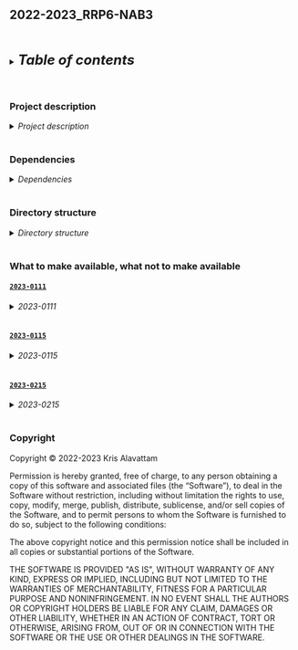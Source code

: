 ## 2022-2023_RRP6-NAB3
<br />
<br />

<details>
<summary><b><font size="+2"><i>Table of contents</i></font></b></summary>
<!-- MarkdownTOC -->

1. [Project description](#project-description)
1. [Dependencies](#dependencies)
1. [Directory structure](#directory-structure)
1. [What to make available, what not to make available](#what-to-make-available-what-not-to-make-available)
    1. [`2023-0111`](#2023-0111)
        1. [Make available](#make-available)
            1. [Directories](#directories)
            1. [Files](#files)
        1. [Don't make available](#dont-make-available)
            1. [Directories](#directories-1)
            1. [Files](#files-1)
    1. [`2023-0115`](#2023-0115)
        1. [Make available](#make-available-1)
            1. [Directories](#directories-2)
            1. [Files](#files-2)
        1. [Don't make available](#dont-make-available-1)
            1. [Directories](#directories-3)
            1. [Files](#files-3)
        1. [General](#general)
    1. [`2023-0215`](#2023-0215)
        1. [Make available](#make-available-2)
            1. [Directories](#directories-4)
            1. [Files](#files-4)
        1. [Don't make available](#dont-make-available-2)
            1. [Directories](#directories-5)
            1. [Files](#files-5)
        1. [Maybe](#maybe)
            1. [Directories](#directories-6)
            1. [Files](#files-6)
1. [Copyright](#copyright)

<!-- /MarkdownTOC -->
</details>
<br />
<br />

<a id="project-description"></a>
### Project description
<details>
<summary><i>Project description</i></summary>
<br />

Using yeast as a model organism, this project aims to understand how the transcriptome changes during the entry into quiescence, a reversible non-replicative state. In comparison to the transcriptomes of cycling yeast, a significant portion of the quiescent transcriptome is dedicated to noncoding transcription. To explore this noncoding transcription, we used data from 4tU-seq, an NGS assay that enables the isolation of quick-decaying nascent transcription, for transcript assembly and annotation in quiescent yeast.

In addition to nascent transcription, 4tU-seq allows us to isolate steady-state transcripts. During our transcriptome analyses, we found distinct differences between the steady-state and nascent transcriptomes in quiescence, particularly in their compositions. These observation led us to generate and analyze 4tU-seq data from deletion and depletion models for post-transcriptional regulators. The scripts and notebooks in this repository detail the analysis portion of that work, including:
1. Pre-processing, aligning, and post-processing sequenced paired-end reads
2. Drafting nascent transcriptome assemblies for cells in the quiescent (Q) and G1 states
3. Filtering and annotating the draft assemblies
4. Conducting various bioinformatics and statistical analyses and visualizing the results
</details>
<br />

<a id="dependencies"></a>
### Dependencies
<details>
<summary><i>Dependencies</i></summary>
<br />

```bash
#TODO
```
</details>
<br />

<a id="directory-structure"></a>
### Directory structure
<details>
<summary><i>Directory structure</i></summary>
<br />

```txt
2022-2023_RRP6-NAB3
├── bin
├── data
└── results
      ├── 2023-0111  # Transcriptome assembly
      │     ├── tutorial_troubleshooting
      │     └── work_initial
      ├── 2023-0115  # Pre-processing, aligning, and post-processing sequenced paired-end reads
      │     ├── etc_QC
      │     ├── etc_cleaning
      │     ├── etc_initial
      │     ├── notebook
      │     └── test_tutorial
      └── 2023-0215  # Everything else
            ├── GEO
            ├── bws
            ├── infiles_gtf-gff3
            │     ├── Trinity-GG
            │     │     ├── G_N
            │     │     └── Q_N
            │     ├── already
            │     ├── comprehensive
            │     │     └── S288C_reference_genome_R64-1-1_20110203
            │     └── representation
            │         ├── CUTs-HMM_CUTs-4X
            │         ├── CUTs_SUTs
            │         ├── NUTs
            │         ├── SRATs
            │         ├── XUTs
            │         └── ncRNAs
            ├── notebook
            ├── outfiles_gtf-gff3
            │     ├── Trinity-GG
            │     │     ├── G_N
            │     │     │     ├── err_out
            │     │     │     └── filtered
            │     │     │         ├── CDS
            │     │     │         ├── exon
            │     │     │         ├── introns_filtered
            │     │     │         ├── locus
            │     │     │         └── mRNA
            │     │     └── Q_N
            │     │         ├── err_out
            │     │         └── filtered
            │     │             ├── CDS
            │     │             ├── exon
            │     │             ├── introns_filtered
            │     │             ├── locus
            │     │             └── mRNA
            │     ├── already
            │     │     └── sgd-related
            │     ├── comprehensive
            │     │     └── S288C_reference_genome_R64-1-1_20110203
            │     └── representation
            └── outfiles_htseq-count
                ├── Trinity-GG
                │     ├── G_N
                │     │     ├── err_out
                │     │     ├── filtered
                │     │     │     └── locus
                │     │     │         └── err_out
                │     │     ├── list
                │     │     └── sh
                │     └── Q_N
                │         ├── err_out
                │         ├── filtered
                │         │     └── locus
                │         │         └── err_out
                │         ├── list
                │         └── sh
                ├── already
                │     ├── combined-AG
                │     │     ├── CUT
                │     │     │     ├── UTK_prim_UMI
                │     │     │     │     └── err_out
                │     │     │     └── UT_prim_UMI
                │     │     │         └── err_out
                │     │     ├── CUT_2016
                │     │     │     ├── UTK_prim_UMI
                │     │     │     │     └── err_out
                │     │     │     └── UT_prim_UMI
                │     │     │         └── err_out
                │     │     ├── CUT_4X
                │     │     │     ├── UTK_prim_UMI
                │     │     │     │     └── err_out
                │     │     │     └── UT_prim_UMI
                │     │     │         └── err_out
                │     │     ├── NUTs
                │     │     │     ├── UTK_prim_UMI
                │     │     │     │     └── err_out
                │     │     │     └── UT_prim_UMI
                │     │     │         └── err_out
                │     │     ├── SRAT
                │     │     │     ├── UTK_prim_UMI
                │     │     │     │     └── err_out
                │     │     │     └── UT_prim_UMI
                │     │     │         └── err_out
                │     │     ├── SUT
                │     │     │     ├── UTK_prim_UMI
                │     │     │     │     └── err_out
                │     │     │     └── UT_prim_UMI
                │     │     │         └── err_out
                │     │     ├── XUT
                │     │     │     ├── UTK_prim_UMI
                │     │     │     │     └── err_out
                │     │     │     └── UT_prim_UMI
                │     │     │         └── err_out
                │     │     ├── antisense_transcript
                │     │     │     ├── UTK_prim_UMI
                │     │     │     │     └── err_out
                │     │     │     └── UT_prim_UMI
                │     │     │         └── err_out
                │     │     ├── mRNA
                │     │     │     ├── UTK_prim_UMI
                │     │     │     │     └── err_out
                │     │     │     └── UT_prim_UMI
                │     │     │         └── err_out
                │     │     ├── ncRNA
                │     │     │     ├── UTK_prim_UMI
                │     │     │     │     └── err_out
                │     │     │     └── UT_prim_UMI
                │     │     │         └── err_out
                │     │     ├── rRNA
                │     │     │     ├── UTK_prim_UMI
                │     │     │     │     └── err_out
                │     │     │     └── UT_prim_UMI
                │     │     │         └── err_out
                │     │     ├── snRNA
                │     │     │     ├── UTK_prim_UMI
                │     │     │     │     └── err_out
                │     │     │     └── UT_prim_UMI
                │     │     │         └── err_out
                │     │     ├── snoRNA
                │     │     │     ├── UTK_prim_UMI
                │     │     │     │     └── err_out
                │     │     │     └── UT_prim_UMI
                │     │     │         └── err_out
                │     │     └── tRNA
                │     │         ├── UTK_prim_UMI
                │     │         │     └── err_out
                │     │         └── UT_prim_UMI
                │     │             └── err_out
                │     └── combined-SC-KL-20S
                │         ├── UTK_prim_UMI
                │         │     └── err_out
                │         ├── UTK_prim_no
                │         │     └── err_out
                │         ├── UTK_prim_pos
                │         │     └── err_out
                │         ├── UT_prim_UMI
                │         │     └── err_out
                │         ├── UT_prim_no
                │         │     └── err_out
                │         └── UT_prim_pos
                │             └── err_out
                └── representation
                    └── UT_prim_UMI
                        └── err_out
```
</details>
<br />

<a id="what-to-make-available-what-not-to-make-available"></a>
### What to make available, what not to make available
<a id=""></a>
<a id="2023-0111"></a>
#### [`2023-0111`](./results/2023-0111)
<details>
<summary><i>2023-0111</i></summary>

<a id="make-available"></a>
##### Make available
<a id="directories"></a>
###### Directories
<a id="files"></a>
###### Files
- [`work_GMAP_rough-draft.md`](./results/2023-0111/work_GMAP_rough-draft.md)
    + Has initial description
    + Makes and works with paths within directory `2023-0111`
- [`work_Trinity-GF-GG-optimization_submit-jobs.md`](./results/2023-0111/work_Trinity-GF-GG-optimization_submit-jobs.md)
    + Has initial description
    + Has absolute paths in `Code`
    + Has absolute paths in `Printed`
- [`README.md`](./results/2023-0111/README.md)  `#TODO` Needs to be rewritten to explain what is run with what and in what order

<a id="dont-make-available"></a>
##### Don't make available
<a id="directories-1"></a>
###### Directories
- [`tutorial_troubleshooting`](./results/2023-0111/tutorial_troubleshooting)
- [`work_initial`](./results/2023-0111/work_initial)  `#TODO #MAYBE` Delete contents and subdirectory

<a id="files-1"></a>
###### Files
- [`check_Trinity-jobs.md`](./results/2023-0111/check_Trinity-jobs.md)
</details>
<br />

<a id="2023-0115"></a>
#### [`2023-0115`](./results/2023-0115)
<details>
<summary><i>2023-0115</i></summary>

<a id="make-available-1"></a>
##### Make available
<a id="directories-2"></a>
###### Directories

<a id="files-2"></a>
###### Files
- [`README.md`](./results/2023-0111/README.md)  `#TODO` Needs to be rewritten to explain what is run with what and in what order
- [`work_MultiQC.md`](./results/2023-0115/work_MultiQC.md)
    + Has absolute and relative paths in `Code` and `Printed`
- [`work_process-data_4tU-seq_fastqs-UMI.md`](./results/2023-0115/work_process-data_4tU-seq_fastqs-UMI.md) and [`work_process-data_4tU-seq_fastqs-UMI-dedup_new-experiments-March.md`](./results/2023-0115/work_process-data_4tU-seq_fastqs-UMI-dedup_new-experiments-March.md)
    + `#TODO` Rename the scripts
    + `#TODO` Add variables from below to top initialization, but don't bother refactoring the parallel calls to `HEREDOC` submissions

<a id="dont-make-available-1"></a>
##### Don't make available
<a id="directories-3"></a>
###### Directories
- [`etc_cleaning`](./results/2023-0115/etc_cleaning)
- [`etc_initial`](./results/2023-0115/etc_initial)
- [`etc_QC`](./results/2023-0115/etc_QC)
- [`notebook`](./results/2023-0115/notebook)

<a id="files-3"></a>
###### Files
- [`work_env-building.md`](./results/2023-0115/work_env-building.md)  `#TODO` Include info in here in new notebook and/or yamls assoc. w/[Dependencies](#dependencies)

<a id="general"></a>
##### General
- `#TODO` Add top-of-file descriptions to all notebooks that are made available
</details>
<br />

<a id="2023-0215"></a>
#### [`2023-0215`](./results/2023-0215)
<details>
<summary><i>2023-0215</i></summary>

<a id="make-available-2"></a>
##### Make available
<a id="directories-4"></a>
###### Directories
- [`infiles_gtf-gff3`](./results/2023-0215/infiles_gtf-gff3)  `#TODO` Some, not all&mdash;determine what to make available and what to not
- [`outfiles_gtf-gff3`](./results/2023-0215/outfiles_gtf-gff3)  `#TODO` Some, not all&mdash;determine what to make available and what to not
- [`outfiles_htseq-count`](./results/2023-0215/outfiles_htseq-count)  `#TODO` Some, not all&mdash;determine what to make available and what to not
- 

<a id="files-4"></a>
###### Files
- README.md  `#TODO` Needs to be rewritten to explain what is run with what and in what order
- rough-draft_coverage-tracks_timecourse_size-effect.sh
- rough-draft_coverage-tracks.sh
- rough-draft_draw_scatter-plots.R
- rough-draft_evaluate-categories_expression_initial.Rmd
- rough-draft_evaluate-categories_expression.R
- rough-draft_new-approach-to-analyses.R
- rough-draft_plot-distributions_expression.R
- rough-draft_plot-distributions_length.R
- rough-draft_plot-TPM_N-varies-on-SS_LFC-varies-on-TPM.R
- rough-draft_run-analyses_Fig-5B-5C.R
- rough-draft_run-analyses_rlog-PCA_write-rds.R
- rough-draft_write-gtf-blacklist.R  `#MAYBE`
- run_chi-sq_quantile-filtered-coding-assignments.R  `#MAYBE` Need to check on this&mdash;associated with data-for-chi-sq.xlsx below?
- work_assess-process_R64-1-1-gff3_categorize-Trinity-transfrags_part-0.Rmd  `#COMBINE?`
- work_assess-process_R64-1-1-gff3_categorize-Trinity-transfrags_part-1.Rmd  `#COMBINE?`
- work_assess-process_R64-1-1-gff3_categorize-Trinity-transfrags_part-2_legend.txt  `#COMBINE?`
- work_assess-process_R64-1-1-gff3_categorize-Trinity-transfrags_part-2.R  `#COMBINE?`
- work_assess-process_R64-1-1-gff3_categorize-Trinity-transfrags_part-3.R  `#COMBINE?`
- work_assessment-processing_gtfs_part-0_Trinity-etc.md  `#COMBINE?`
- work_assessment-processing_gtfs_part-0.5_non-Trinity.Rmd  `#COMBINE?`
- work_assessment-processing_gtfs_part-1_Trinity.Rmd  `#COMBINE?`
- work_assessment-processing_gtfs_part-1.5_Trinity.R  `#COMBINE?`
- work_assessment-processing_gtfs_part-2_Trinity.md  `#COMBINE?`
- work_calculate_uni-multimappers-etc.md  `#COMBINE?`
- work_combine-gtfs_processed-ncRNA_part-0.Rmd  `#COMBINE?`
- work_combine-gtfs_processed-ncRNA_part-1.md  `#COMBINE?`
- work_combine-gtfs_processed-non-pa-ncRNA_part-0.Rmd  `#COMBINE?`
- work_combine-gtfs_processed-non-pa-ncRNA_part-1.md  `#COMBINE?`
- work_combine-gtfs_processed-pa-ncRNA_part-0.Rmd  `#COMBINE?`
- work_combine-gtfs_processed-pa-ncRNA_part-1.md  `#COMBINE?`
- work_count-features_assessed-processed-R64-1-1-gff3s.md  `#MAYBE`
- work_gff3_include-20S.md
- work_make-blacklist-etc.py  `#TODO` This needs to be rewritten for just the NotFeature file&mdash;can remain in Python, or may switch to R (whatever is faster)
- work_prepare-data_GEO_matrices.R
- work_prepare-data_GEO.md
- work_preprocess-prepare_htseq-counts-matrices_gtf-gff3_etc.Rmd  `#MAYBE` Create a directory for initial work and just keep it there w/o making it public? Not sure...
- work_representative-non-coding-transcriptome_part-0.md  `#COMBINE?`
- work_representative-non-coding-transcriptome_part-1.md  `#COMBINE?`
- work_representative-non-coding-transcriptome_part-2.Rmd  `#COMBINE?`
- work_representative-non-coding-transcriptome_part-3.md  `#COMBINE?`
- work_representative-non-coding-transcriptome_part-4.Rmd  `#COMBINE?`
- work_representative-non-coding-transcriptome_part-5.md  `#COMBINE?`

<a id="dont-make-available-2"></a>
##### Don't make available
<a id="directories-5"></a>
###### Directories
- [`bws`](./results/2023-0215/bws)
- [`GEO`](./results/2023-0215/GEO)
- [`notebook`](./results/2023-0215/notebook)

<a id="files-5"></a>
###### Files
- ~~data_timecourse_counts-raw.tsv~~  `#MAYBE` Delete?
- ~~data_timecourse_counts-rlog.tsv~~  `#TODO` Delete
- ~~data-for-chi-sq.xlsx~~  `#TODO` Delete
- rough-draft_estimate-RNA-degredation.R
- ~~rough-draft_evaluate-categories_expression_scraps_initial.Rmd~~  `#MAYBE` Delete?
- ~~rough-draft_new-approach-to-analyses_tests-scraps.R~~  `#TODO` Delete
- ~~rough-draft_plot-TPM_N-varies-on-SS.scraps.R~~  `#TODO` Delete
- ~~rough-draft_run-analyses_rlog-PCA_write-rds.notes-2.txt~~  `#TODO` Delete
- ~~rough-draft_run-analyses_rlog-PCA_write-rds.notes.txt~~  `#TODO` Delete
- ~~rough-draft_run-analyses_rlog-PCA_write-rds.scraps.R~~  `#TODO` Delete
- tutorial_collapse-intersecting-regions.R
- tutorial_extract-non-overlapping-regions.R
- work_env-building.md  `#TODO` Include info in here in new notebook and/or yamls assoc. w/[Dependencies](#dependencies)
- test_count_features.md  `#MAYBE` Delete it? Or maybe create a directory for initial work and just keep it there w/o making it public?
- work_count_features_featureCounts.md  `#MAYBE` Delete it? Or create a directory for initial work and just keep it there w/o making it public?
- work_count_features_htseq-count.md  `#TODO` Create a directory for initial work and just keep it there w/o making it public? (This is the work in prep for AG's FHCC seminar.)
- work_evaluation-etc_rough-draft_Rrp6-WT_SS_timecourse_groupwise.Rmd  `#TODO` Create a directory for initial work and just keep it there w/o making it public? (This is the work in prep for AG's FHCC seminar.)
- work_evaluation-etc_variables_pairwise-groupwise.Rmd  `#TODO` Delete
- work_evaluation-etc_variables_pairwise-groupwise.tmp-gw.R  `#TODO` Delete
- work_evaluation-etc_variables_pairwise-groupwise.tmp-pw.R  `#TODO` Delete
- work_evaluation-etc_variables_pairwise-groupwise.TODOs-scraps-etc.txt
- work_examine-snRNA-snoRNA-annotations_part-1.Rmd  `#TODO` Create a directory for initial work and just keep it there w/o making it public?  `#ORKEEP?`
- work_examine-snRNA-snoRNA-annotations_part-2.md  `#TODO` Create a directory for initial work and just keep it there w/o making it public?  `#ORKEEP?`
- work_gff3_convert-strand-designations.Rmd  `#TODO` Create a directory for initial work and just keep it there w/o making it public?
- work_model-variables.md  `#NOTE` Don't need to actually make this file available, but `#TODO` should include the information contained in this file in either the main or a sub README.md
- work_normalization-etc_rough-draft_NNS_vary-on-transcription.Rmd  `#TODO` Create a directory for initial work and just keep it there w/o making it public
- work_normalization-etc_rough-draft_OsTIR-NNS_vary-on-strain.Rmd  `#TODO` Create a directory for initial work and just keep it there w/o making it public
- work_normalization-etc_rough-draft_wild-type_vary-on-state_antisense.Rmd  `#TODO` Create a directory for initial work and just keep it there w/o making it public
- work_normalization-etc_rough-draft_wild-type_vary-on-state.Rmd  `#TODO` Create a directory for initial work and just keep it there w/o making it public
- 

<a id="maybe"></a>
##### Maybe
<a id="directories-6"></a>
###### Directories

<a id="files-6"></a>
###### Files
- collate_sea-tsv.sh  `#NOTE` AG used this for her bootstrapping thing
- rough-draft_handle-matrices-gtfs.R  `#NOTE` Do we use this for anything in the figures?
- rough-draft_handle-tables_establish-study-design.R  `#NOTE` Do we use this for anything in the figures?
- rough-draft_run-analyses_GO.R  `#NOTE` Not sure if we actually use this
- rough-draft_timecourse-samples_processing_part-1a.R  `#TODO` Need to check on this...
- rough-draft_timecourse-samples_processing_part-1b.R  `#TODO` Need to check on this...
- rough-draft_timecourse-samples_processing_part-1c.R  `#TODO` Need to check on this...
- rough-draft_timecourse-samples_processing_part-2a.R  `#TODO` Need to check on this...
</details>
<br />

<a id="copyright"></a>
### Copyright
Copyright © 2022-2023 Kris Alavattam

Permission is hereby granted, free of charge, to any person obtaining a copy of this software and associated files (the “Software”), to deal in the Software without restriction, including without limitation the rights to use, copy, modify, merge, publish, distribute, sublicense, and/or sell copies of the Software, and to permit persons to whom the Software is furnished to do so, subject to the following conditions:

The above copyright notice and this permission notice shall be included in all copies or substantial portions of the Software.

THE SOFTWARE IS PROVIDED "AS IS", WITHOUT WARRANTY OF ANY KIND, EXPRESS OR IMPLIED, INCLUDING BUT NOT LIMITED TO THE WARRANTIES OF MERCHANTABILITY, FITNESS FOR A PARTICULAR PURPOSE AND NONINFRINGEMENT. IN NO EVENT SHALL THE AUTHORS OR COPYRIGHT HOLDERS BE LIABLE FOR ANY CLAIM, DAMAGES OR OTHER LIABILITY, WHETHER IN AN ACTION OF CONTRACT, TORT OR OTHERWISE, ARISING FROM, OUT OF OR IN CONNECTION WITH THE SOFTWARE OR THE USE OR OTHER DEALINGS IN THE SOFTWARE.
